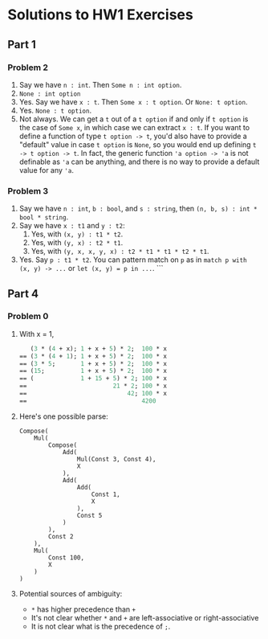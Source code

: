 # Solutions to HW1 Exercises


## Part 1

### Problem 2
1. Say we have `n : int`. Then `Some n : int option`.
2. `None : int option`
3. Yes. Say we have `x : t`. Then `Some x : t option`. Or `None: t option`.
4. Yes. `None : t option`.
5. Not always. We can get a `t` out of a `t option` if and only if `t option` is the case of `Some x`, in which case we can extract `x : t`. If you want to define a function of type `t option -> t`, you'd also have to provide a "default" value in case `t option` is `None`, so you would end up defining `t -> t option -> t`. In fact, the generic function `'a option -> 'a` is not definable as `'a` can be anything, and there is no way to provide a default value for any `'a`.


### Problem 3
1. Say we have `n : int`, `b : bool`, and `s : string`, then `(n, b, s) : int * bool * string`.
2. Say we have `x : t1` and `y : t2`:
   1. Yes, with `(x, y) : t1 * t2`.
   2. Yes, with `(y, x) : t2 * t1`.
   3. Yes, with `(y, x, x, y, x) : t2 * t1 * t1 * t2 * t1`.
3. Yes. Say `p : t1 * t2`. You can pattern match on `p` as in `match p with (x, y) -> ...` or `let (x, y) = p in ...`.
       ```
## Part 4

### Problem 0
1. With x = 1,
    ```ocaml
       (3 * (4 + x); 1 + x + 5) * 2;  100 * x
    == (3 * (4 + 1); 1 + x + 5) * 2;  100 * x
    == (3 * 5;       1 + x + 5) * 2;  100 * x
    == (15;          1 + x + 5) * 2;  100 * x
    == (             1 + 15 + 5) * 2; 100 * x
    ==                        21 * 2; 100 * x
    ==                            42; 100 * x
    ==                                4200
    ```
2. Here's one possible parse:
    ```
    Compose(
        Mul(
            Compose(
                Add(
                    Mul(Const 3, Const 4),
                    X
                ),
                Add(
                    Add(
                        Const 1,
                        X
                    ),
                    Const 5
                )
            ),
            Const 2
        ),
        Mul(
            Const 100,
            X
        )
    )
    ```

3. Potential sources of ambiguity:
   - `*` has higher precedence than `+`
   - It's not clear whether `*` and `+` are left-associative or right-associative
   - It is not clear what is the precedence of `;`.

